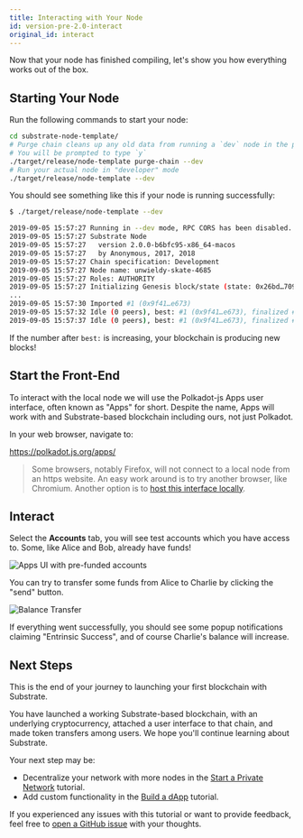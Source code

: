 ```yaml
---
title: Interacting with Your Node
id: version-pre-2.0-interact
original_id: interact
---
```


Now that your node has finished compiling, let's show you how everything works out of the box.

## Starting Your Node

Run the following commands to start your node:

```bash
cd substrate-node-template/
# Purge chain cleans up any old data from running a `dev` node in the past
# You will be prompted to type `y`
./target/release/node-template purge-chain --dev
# Run your actual node in "developer" mode
./target/release/node-template --dev
```

You should see something like this if your node is running successfully:

```bash
$ ./target/release/node-template --dev

2019-09-05 15:57:27 Running in --dev mode, RPC CORS has been disabled.
2019-09-05 15:57:27 Substrate Node
2019-09-05 15:57:27   version 2.0.0-b6bfc95-x86_64-macos
2019-09-05 15:57:27   by Anonymous, 2017, 2018
2019-09-05 15:57:27 Chain specification: Development
2019-09-05 15:57:27 Node name: unwieldy-skate-4685
2019-09-05 15:57:27 Roles: AUTHORITY
2019-09-05 15:57:27 Initializing Genesis block/state (state: 0x26bd…7093, header-hash: 0xbf06…58a9)
...
2019-09-05 15:57:30 Imported #1 (0x9f41…e673)
2019-09-05 15:57:32 Idle (0 peers), best: #1 (0x9f41…e673), finalized #1 (0x9f41…e673), ⬇ 0 ⬆ 0
2019-09-05 15:57:37 Idle (0 peers), best: #1 (0x9f41…e673), finalized #1 (0x9f41…e673), ⬇ 0 ⬆ 0
```

If the number after `best:` is increasing, your blockchain is producing new blocks!

## Start the Front-End

To interact with the local node we will use the Polkadot-js Apps user interface, often known as
"Apps" for short. Despite the name, Apps will work with and Substrate-based blockchain including ours, not just Polkadot.

In your web browser, navigate to:

https://polkadot.js.org/apps/

> Some browsers, notably Firefox, will not connect to a local node from an https website. An easy work around is to try another browser, like Chromium. Another option is to [host this interface locally](https://github.com/polkadot-js/apps#development).


## Interact

Select the **Accounts** tab, you will see test accounts which you have access to. Some, like Alice
and Bob, already have funds!

![Apps UI with pre-funded accounts](assets/tutorials/first-chain/apps-prefunded.png)

You can try to transfer some funds from Alice to Charlie by clicking the "send" button.

![Balance Transfer](assets/tutorials/first-chain/apps-transfer.png)

If everything went successfully, you should see some popup notifications claiming "Entrinsic
Success", and of course Charlie's balance will increase.

## Next Steps
This is the end of your journey to launching your first blockchain with Substrate.

You have launched a working Substrate-based blockchain, with an underlying cryptocurrency, attached a user interface to that chain, and made token transfers among users. We hope you'll continue learning about Substrate.

Your next step may be:

* Decentralize your network with more nodes in the [Start a Private Network](tutorials/start-a-private-network/index.md) tutorial.
* Add custom functionality in the [Build a dApp](tutorials/build-a-dapp/index.md) tutorial.

If you experienced any issues with this tutorial or want to provide feedback, feel free to [open a
GitHub
issue](https://github.com/substrate-developer-hub/substrate-developer-hub.github.io/issues/new) with
your thoughts.

